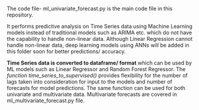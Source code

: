 The code file- ml_univariate_forecast.py is the main code file in this repository. 

It performs predictive analysis on Time Series data using Machine Learning models instead of traditional models such as ARIMA etc. which do not have the capability to handle non-linear data. Although Linear Regression cannot handle non-linear data, deep learning models using ANNs will be added in this folder soon for better predictions/ accuracy. 

**Time Series data is converted to dataframe/ format** which can be used by ML models such as Linear Regressor and Random Forest Regressor. The *function time_series_to_supervised()* provides flexibility for the number of lags taken into consideration for input to the models and number of forecasts for model predictions. The same function can be used for both univariate and multivariate data. Multivariate forecasts are covered in ml_multivariate_forecast.py file. 
